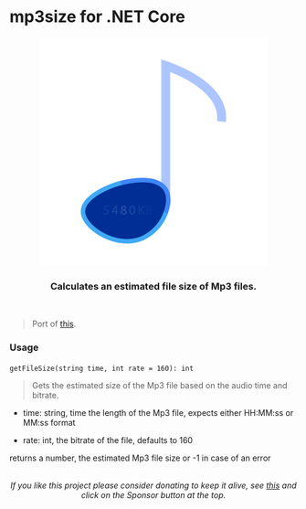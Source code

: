 # mp3size for .NET Core

<p align="center" style="text-align: center; margin: auto">
	<img src="https://github.com/igorskyflyer/.net-core-mp3size/raw/master/public/mp3size.png">
	<h3 align="center">Calculates an estimated file size of Mp3 files.</h3>
</p>
<br>

> Port of <a href="https://github.com/igorskyflyer/mp3size.js">this</a>.

### Usage

`getFileSize(string time, int rate = 160): int`

> Gets the estimated size of the Mp3 file based on the audio time and bitrate.

- time: string, time the length of the Mp3 file, expects either HH:MM:ss or MM:ss format

- rate: int, the bitrate of the file, defaults to 160

returns a number, the estimated Mp3 file size or -1 in case of an error

<br>

<p align="center" style="text-align: center; margin: auto;font-style: italic;">If you like this project please consider donating to keep it alive, see <a href="#">this</a> and click on the Sponsor button at the top.</p>
